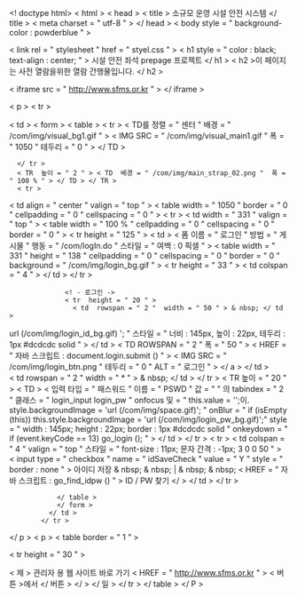 <! doctype html>
< html >
< head >
  < title > 소규모 운영 시설 안전 시스템 </ title >
  < meta  charset = " utf-8 " >
</ head >
< body  style = " background-color : powderblue " >

< link  rel = " stylesheet "  href = " styel.css " >
< h1  style = " color : black; text-align : center; " > 시설 안전 좌석 prepage 프로젝트 </ h1 >
  < h2 >이 페이지는 사전 열람을위한 열람 간행물입니다. </ h2 >

< iframe  src = " http://www.sfms.or.kr " > </ iframe >

< p >
  < tr >

  < td >
  < form >
    < table >
      < tr >
        < TD를  정렬 = " 센터 "  배경 = " /com/img/visual_bg1.gif " > < IMG  SRC = " /com/img/visual_main1.gif "  폭 = " 1050 "  테두리 = " 0 " > </ TD >

      </ tr >
      < TR  높이 = " 2 " > < TD  배경 = " /com/img/main_strap_02.png "  폭 = " 100 % " > </ TD > </ TR >
      < tr >
  < td  align = " center "  valign = " top " >
    < table  width = " 1050 "  border = " 0 "  cellpadding = " 0 "  cellspacing = " 0 " >
      < tr >
        < td  width = " 331 "  valign = " top " >
          < table  width = " 100 % "  cellpadding = " 0 "  cellspacing = " 0 "  border = " 0 " >
            < tr  height = " 125 " >
              < td >
                < 폼  이름 = " 로그인 "  방법 = " 게시물 "  행동 = " /com/logIn.do "  스타일 = " 여백 : 0 픽셀 " >
                < table  width = " 331 "  height = " 138 "  cellpadding = " 0 "  cellspacing = " 0 "  border = " 0 "  background = " /com/img/login_bg.gif " >
                  < tr  height = " 33 " > < td  colspan = " 4 " > </ td > </ tr >

                  <! - 로그인 ->
                  < tr  height = " 20 " >
                    < td  rowspan = " 2 "  width = " 50 " > & nbsp; </ td >
url (/com/img/login_id_bg.gif) '; " 스타일         = " 너비 : 145px, 높이 : 22px, 테두리 : 1px #dcdcdc solid " > </ td >
                    < TD  ROWSPAN = " 2 "  폭 = " 50 " > < HREF = " 자바 스크립트 : document.login.submit () " > < IMG SRC = " /com/img/login_btn.png " 테두리 = " 0 " ALT = " 로그인 " > </ a > </ td >    
                    < td  rowspan = " 2 "  width = " * " > & nbsp; </ td >
                  </ tr >
                  < TR  높이 = " 20 " > < TD > < 입력  타입 = " 패스워드 "  이름 = " PSWD "  값 = " "  의 tabindex = " 2 "  클래스 = " login_input login_pw "  onfocus 및 = " this.value = '';이. style.backgroundImage = 'url (/com/img/space.gif)'; "  onBlur = " if (isEmpty (this)) this.style.backgroundImage = 'url (/com/img/login_pw_bg.gif)';"  style = " width : 145px; height : 22px; border : 1px #dcdcdc solid "  onkeydown = " if (event.keyCode == 13) go_login (); " > </ td > </ tr >
                  < tr >
                    < td  colspan = " 4 "  valign = " top "  스타일 = " font-size : 11px; 문자 간격 : -1px; 3 0 0 50 " >
                      < input  type = " checkbox "  name = " idSaveCheck "  value = " Y "  style = " border : none " > 아이디 저장 & nbsp; & nbsp; | & nbsp; & nbsp;
                      < HREF = " 자바 스크립트 : go_find_idpw () " > ID / PW 찾기 </ > 
                    </ td >
                  </ tr >

                </ table >
                </ form >
              </ td >
            </ tr >


</ p >
< p >
  < table  border = " 1 " >


< tr  height = " 30 " >

  < 제 > 관리자 용 웹 사이트 바로 가기 < HREF = " http://www.sfms.or.kr " > < 버튼 >에서 </ 버튼 > </ > </ 일 > 
</ tr >
</ table >
</ P >
